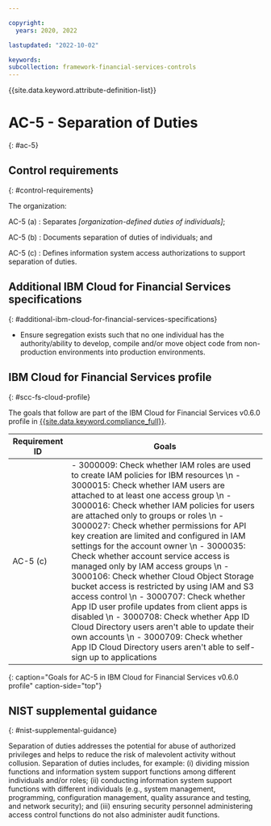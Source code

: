 ```yaml
---

copyright:
  years: 2020, 2022

lastupdated: "2022-10-02"

keywords: 
subcollection: framework-financial-services-controls
---
```


{{site.data.keyword.attribute-definition-list}}

               
# AC-5 - Separation of Duties
{: #ac-5}

## Control requirements
{: #control-requirements}

The organization:

AC-5 (a)
    : Separates _[organization-defined duties of individuals]_;

AC-5 (b)
    : Documents separation of duties of individuals; and

AC-5 (c)
    : Defines information system access authorizations to support separation of duties.

## Additional IBM Cloud for Financial Services specifications
{: #additional-ibm-cloud-for-financial-services-specifications}

- Ensure segregation exists such that no one individual has the authority/ability to develop, compile and/or move object code from non-production environments into production environments.

## IBM Cloud for Financial Services profile
{: #scc-fs-cloud-profile}

The goals that follow are part of the IBM Cloud for Financial Services v0.6.0 profile in [{{site.data.keyword.compliance_full}}](/docs/security-compliance?topic=security-compliance-getting-started).

| Requirement ID | Goals |
|----------------|-------|
| AC-5 (c) | - 3000009: Check whether IAM roles are used to create IAM policies for IBM resources \n - 3000015: Check whether IAM users are attached to at least one access group \n - 3000016: Check whether IAM policies for users are attached only to groups or roles \n - 3000027: Check whether permissions for API key creation are limited and configured in IAM settings for the account owner \n - 3000035: Check whether account service access is managed only by IAM access groups \n - 3000106: Check whether Cloud Object Storage bucket access is restricted by using IAM and S3 access control \n - 3000707: Check whether App ID user profile updates from client apps is disabled \n - 3000708: Check whether App ID Cloud Directory users aren't able to update their own accounts \n - 3000709: Check whether App ID Cloud Directory users aren't able to self-sign up to applications | 
{: caption="Goals for AC-5 in IBM Cloud for Financial Services v0.6.0 profile" caption-side="top"}

## NIST supplemental guidance
{: #nist-supplemental-guidance}

Separation of duties addresses the potential for abuse of authorized privileges and helps to reduce the risk of malevolent activity without collusion. Separation of duties includes, for example: (i) dividing mission functions and information system support functions among different individuals and/or roles; (ii) conducting information system support functions with different individuals (e.g., system management, programming, configuration management, quality assurance and testing, and network security); and (iii) ensuring security personnel administering access control functions do not also administer audit functions.



